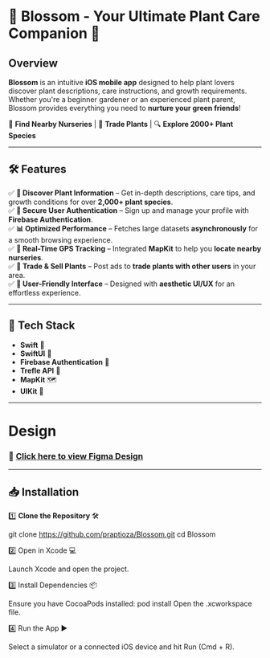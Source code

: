 # 🌿 Blossom - Your Ultimate Plant Care Companion 🌱  

## Overview  

**Blossom** is an intuitive **iOS mobile app** designed to help plant lovers discover plant descriptions, care instructions, and growth requirements. Whether you're a beginner gardener or an experienced plant parent, Blossom provides everything you need to **nurture your green friends**!   

📍 **Find Nearby Nurseries** | 🔄 **Trade Plants** | 🔍 **Explore 2000+ Plant Species**  

---

## 🛠️ Features  

✅ **🌱 Discover Plant Information** – Get in-depth descriptions, care tips, and growth conditions for over **2,000+ plant species**.  
✅ **🔐 Secure User Authentication** – Sign up and manage your profile with **Firebase Authentication**.  
✅ **📊 Optimized Performance** – Fetches large datasets **asynchronously** for a smooth browsing experience.  
✅ **📍 Real-Time GPS Tracking** – Integrated **MapKit** to help you **locate nearby nurseries**.  
✅ **🔄 Trade & Sell Plants** – Post ads to **trade plants with other users** in your area.  
✅ **🌿 User-Friendly Interface** – Designed with **aesthetic UI/UX** for an effortless experience.  

---

## 🚀 Tech Stack  

- **Swift** 🦅  
- **SwiftUI** 🎨  
- **Firebase Authentication** 🔐  
- **Trefle API** 🌿  
- **MapKit** 🗺️  
- **UIKit** 📱  

---

# Design

### 🔗 [Click here to view Figma Design](https://www.figma.com/design/Q21aaQoATzLOOXwgeNaBnB/%F0%9F%8C%B8Blossom?node-id=0-1&p=f&t=5QJ77KgIykd8tmqo-0)

----

## 📥 Installation  

1️⃣ **Clone the Repository** 🛠️  

git clone https://github.com/praptioza/Blossom.git
cd Blossom

2️⃣ Open in Xcode 💻

Launch Xcode and open the project.

3️⃣ Install Dependencies 📦

Ensure you have CocoaPods installed:
pod install
Open the .xcworkspace file.

4️⃣ Run the App ▶️

Select a simulator or a connected iOS device and hit Run (Cmd + R).
